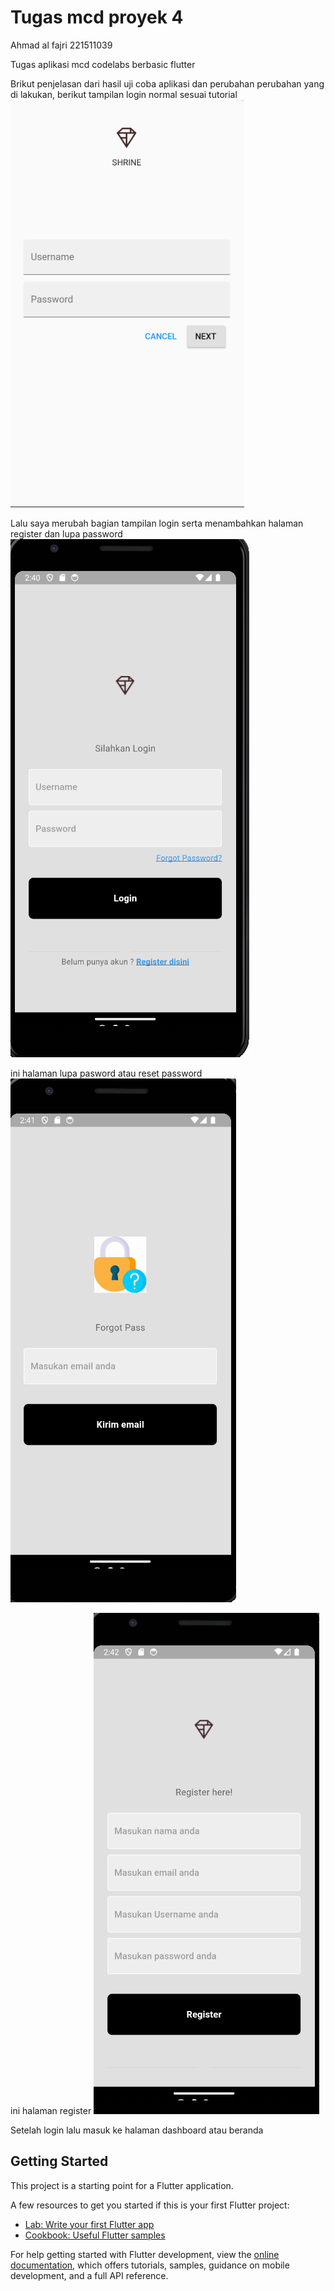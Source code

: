 # Tugas mcd proyek 4 

Ahmad al fajri 221511039

Tugas aplikasi mcd codelabs berbasic flutter 

Brikut penjelasan dari hasil uji coba aplikasi dan perubahan perubahan yang di lakukan, berikut tampilan login normal sesuai tutorial  
![Nama Gambar](Login_normal.png) 
 
Lalu saya merubah bagian tampilan login serta menambahkan halaman register dan lupa password 
![Nama Gambar](login.png) 

ini halaman lupa pasword atau reset password
![Nama Gambar](forgot_pw.png) 

ini halaman register 
![Nama Gambar](register.png)

Setelah login lalu masuk ke halaman dashboard atau beranda


## Getting Started

This project is a starting point for a Flutter application.

A few resources to get you started if this is your first Flutter project:

- [Lab: Write your first Flutter app](https://docs.flutter.dev/get-started/codelab)
- [Cookbook: Useful Flutter samples](https://docs.flutter.dev/cookbook)

For help getting started with Flutter development, view the
[online documentation](https://docs.flutter.dev/), which offers tutorials,
samples, guidance on mobile development, and a full API reference.

